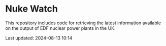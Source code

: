 # Nuke Watch

This repository includes code for retrieving the latest information available on the output of EDF nuclear power plants in the UK.

Last updated: 2024-08-13 10:14